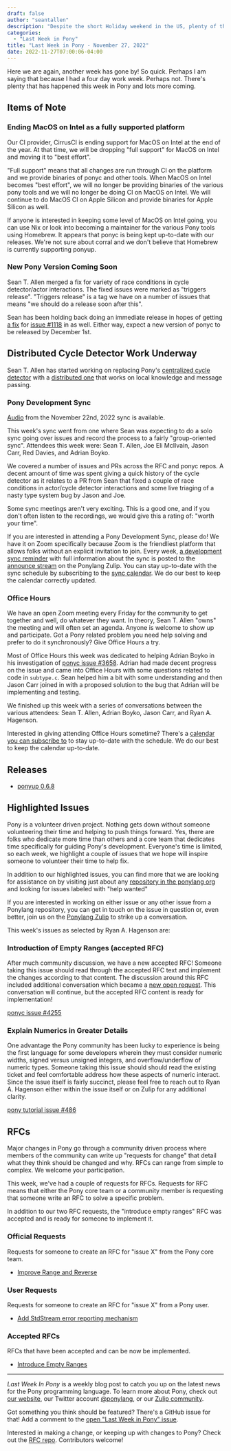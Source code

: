 ```yaml
---
draft: false
author: "seantallen"
description: "Despite the short Holiday weekend in the US, plenty of things happen in the land of Pony."
categories:
  - "Last Week in Pony"
title: "Last Week in Pony - November 27, 2022"
date: 2022-11-27T07:00:06-04:00
---
```


Here we are again, another week has gone by! So quick. Perhaps I am saying that because I had a four day work week. Perhaps not. There's plenty that has happened this week in Pony and lots more coming.

<!--more-->

## Items of Note

### Ending MacOS on Intel as a fully supported platform

Our CI provider, CirrusCI is ending support for MacOS on Intel at the end of the year. At that time, we will be dropping "full support" for MacOS on Intel and moving it to "best effort".

"Full support" means that all changes are run through CI on the platform and we provide binaries of ponyc and other tools. When MacOS on Intel becomes "best effort", we will no longer be providing binaries of the various pony tools and we will no longer be doing CI on MacOS on Intel. We will continue to do MacOS CI on Apple Silicon and provide binaries for Apple Silicon as well.

If anyone is interested in keeping some level of MacOS on Intel going, you can use Nix or look into becoming a maintainer for the various Pony tools using Homebrew. It appears that ponyc is being kept up-to-date with our releases. We're not sure about corral and we don't believe that Homebrew is currently supporting ponyup.

### New Pony Version Coming Soon

Sean T. Allen merged a fix for variety of race conditions in cycle detector/actor interactions. The fixed issues were marked as "triggers release". "Triggers release" is a tag we have on a number of issues that means "we should do a release soon after this".

Sean has been holding back doing an immediate release in hopes of getting [a fix](https://github.com/ponylang/ponyc/pull/4256) for [issue #1118](https://github.com/ponylang/ponyc/issues/1118) in as well. Either way, expect a new version of ponyc to be released by December 1st.

## Distributed Cycle Detector Work Underway

Sean T. Allen has started working on replacing Pony's [centralized cycle detector](https://github.com/ponylang/ponyc/blob/main/src/libponyrt/gc/cycle.c) with a [distributed one](https://ponylang.zulipchat.com/#narrow/stream/190365-runtime/topic/new.20.22cycle.20detector.22) that works on local knowledge and message passing.

### Pony Development Sync

[Audio](https://sync-recordings.ponylang.io/r/2022_11_22.m4a) from the November 22nd, 2022 sync is available.

This week's sync went from one where Sean was expecting to do a solo sync going over issues and record the process to a fairly "group-oriented sync". Attendees this week were: Sean T. Allen, Joe Eli McIlvain, Jason Carr, Red Davies, and Adrian Boyko.

We covered a number of issues and PRs across the RFC and ponyc repos. A decent amount of time was spent giving a quick history of the cycle detector as it relates to a PR from Sean that fixed a couple of race conditions in actor/cycle detector interactions and some live triaging of a nasty type system bug by Jason and Joe.

Some sync meetings aren't very exciting. This is a good one, and if you don't often listen to the recordings, we would give this a rating of: "worth your time".

If you are interested in attending a Pony Development Sync, please do! We have it on Zoom specifically because Zoom is the friendliest platform that allows folks without an explicit invitation to join. Every week, [a development sync reminder](https://ponylang.zulipchat.com/#narrow/stream/189932-announce/topic/Sync.20Reminder) with full information about the sync is posted to the [announce stream](https://ponylang.zulipchat.com/#narrow/stream/189932-announce) on the Ponylang Zulip. You can stay up-to-date with the sync schedule by subscribing to the [sync calendar](https://calendar.google.com/calendar/ical/59jcru6f50mrpqbm7em4iclnkk%40group.calendar.google.com/public/basic.ics). We do our best to keep the calendar correctly updated.

### Office Hours

We have an open Zoom meeting every Friday for the community to get together and well, do whatever they want. In theory, Sean T. Allen "owns" the meeting and will often set an agenda. Anyone is welcome to show up and participate. Got a Pony related problem you need help solving and prefer to do it synchronously? Give Office Hours a try.

Most of Office Hours this week was dedicated to helping Adrian Boyko in his investigation of [ponyc issue #3658](https://github.com/ponylang/ponyc/issues/3658). Adrian had made decent progress on the issue and came into Office Hours with some questions related to code in `subtype.c`. Sean helped him a bit with some understanding and then Jason Carr joined in with a proposed solution to the bug that Adrian will be implementing and testing.

We finished up this week with a series of conversations between the various attendees: Sean T. Allen, Adrian Boyko, Jason Carr, and Ryan A. Hagenson.

Interested in giving attending Office Hours sometime? There's a [calendar you can subscribe to](https://calendar.google.com/calendar/ical/4465e68ae24131ae00461a40893f2637a2c9ac510e311a44ff78680e2f183ce3%40group.calendar.google.com/public/basic.ics) to stay up-to-date with the schedule. We do our best to keep the calendar up-to-date.

## Releases

- [ponyup 0.6.8](https://github.com/ponylang/ponyup/releases/tag/0.6.8)

## Highlighted Issues

Pony is a volunteer driven project. Nothing gets down without someone volunteering their time and helping to push things forward. Yes, there are folks who dedicate more time than others and a core team that dedicates time specifically for guiding Pony's development. Everyone's time is limited, so each week, we highlight a couple of issues that we hope will inspire someone to volunteer their time to help fix.

In addition to our highlighted issues, you can find more that we are looking for assistance on by visiting just about any [repository in the ponylang org](https://github.com/ponylang/) and looking for issues labeled with "help wanted"

If you are interested in working on either issue or any other issue from a Ponylang repository, you can get in touch on the issue in question or, even better, join us on the [Ponylang Zulip](https://ponylang.zulipchat.com/) to strike up a conversation.

This week's issues as selected by Ryan A. Hagenson are:

### Introduction of Empty Ranges (accepted RFC)

After much community discussion, we have a new accepted RFC! Someone taking this issue should read through the accepted RFC text and implement the changes according to that content. The discussion around this RFC included additional conversation which became a [new open request](https://github.com/ponylang/rfcs/issues/204). This conversation will continue, but the accepted RFC content is ready for implementation!

[ponyc issue #4255](https://github.com/ponylang/ponyc/issues/4255)

### Explain Numerics in Greater Details

One advantage the Pony community has been lucky to experience is being the first language for some developers wherein they must consider numeric widths, signed versus unsigned integers, and overflow/underflow of numeric types. Someone taking this issue should should read the existing ticket and feel comfortable address how these aspects of numeric interact. Since the issue itself is fairly succinct, please feel free to reach out to Ryan A. Hagenson either within the issue itself or on Zulip for any additional clarity.

[pony tutorial issue #486](https://github.com/ponylang/pony-tutorial/issues/486)

## RFCs

Major changes in Pony go through a community driven process where members of the community can write up "requests for change" that detail what they think should be changed and why. RFCs can range from simple to complex. We welcome your participation.

This week, we've had a couple of requests for RFCs. Requests for RFC means that either the Pony core team or a community member is requesting that someone write an RFC to solve a specific problem.

In addition to our two RFC requests, the "introduce empty ranges" RFC was accepted and is ready for someone to implement it.

### Official Requests

Requests for someone to create an RFC for "issue X" from the Pony core team.

- [Improve Range and Reverse](https://github.com/ponylang/rfcs/issues/204)

### User Requests

Requests for someone to create an RFC for "issue X" from a Pony user.

- [Add StdStream error reporting mechanism](https://github.com/ponylang/rfcs/issues/205)

### Accepted RFCs

RFCs that have been accepted and can be now be implemented.

- [Introduce Empty Ranges](https://github.com/ponylang/rfcs/pull/201)

---

_Last Week In Pony_ is a weekly blog post to catch you up on the latest news for the Pony programming language. To learn more about Pony, check out [our website](https://ponylang.io), our Twitter account [@ponylang](https://twitter.com/ponylang), or our [Zulip community](https://ponylang.zulipchat.com).

Got something you think should be featured? There's a GitHub issue for that! Add a comment to the [open "Last Week in Pony" issue](https://github.com/ponylang/ponylang.github.io/issues?q=is%3Aissue+is%3Aopen+label%3Alast-week-in-pony).

Interested in making a change, or keeping up with changes to Pony? Check out the [RFC repo](https://github.com/ponylang/rfcs). Contributors welcome!

